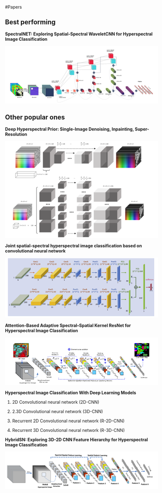 #Papers

## Best performing

**SpectralNET: Exploring Spatial-Spectral WaveletCNN for Hyperspectral Image Classification**

![Alt text](spectralnet.png?raw=true "Title")

## Other popular ones

**Deep Hyperspectral Prior: Single-Image Denoising, Inpainting, Super-Resolution**

![Alt text](prior.png?raw=true "Title")



**Joint spatial-spectral hyperspectral image classification based on convolutional neural network**

![Alt text](joint.png?raw=true "Title")

**Attention-Based Adaptive Spectral–Spatial Kernel ResNet for Hyperspectral Image Classification**

![Alt text](attention.png?raw=true "Title")

**Hyperspectral Image Classification With Deep Learning Models**

1. 2D Convolutional neural network (2D-CNN)

2. 2.3D Convolutional neural network (3D-CNN)

3. Recurrent 2D Convolutional neural network (R-2D-CNN)

4. Recurrent 3D Convolutional neural network (R-3D-CNN)

**HybridSN: Exploring 3D-2D CNN Feature Hierarchy for Hyperspectral Image Classification**

![Alt text](hybrid.png?raw=true "Title")